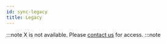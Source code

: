 ```yaml
---
id: sync-legacy
title: Legacy
---
```


:::note
X is not available. Please [contact us](mailto:support@phasetwo.io) for access.
:::note
